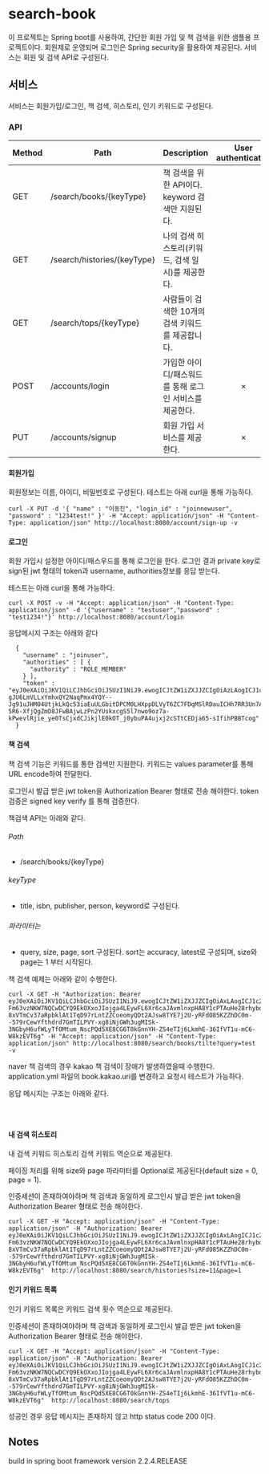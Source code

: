 # search-book
이 프로젝트는 Spring boot를 사용하여, 간단한 회원 가입 및 책 검색을 위한 샘플용 프로젝트이다.
회원제로 운영되며 로그인은 Spring security을 활용하여 제공된다. 
서비스는 회원 및 검색 API로 구성된다. 

## 서비스
서비스는 회원가입/로그인, 책 검색, 히스토리, 인기 키워드로 구성된다. 

### API
Method	| Path	| Description	| User authenticated	
------------- | ------------------------- | ------------- |:-------------:|
GET	| /search/books/{keyType}	| 책 검색을 위한 API이다. keyword 검색만 지원된다.	|
GET	| /search/histories/{keyType}	| 나의 검색 히스토리(키워드, 검색 일시)를 제공한다.	|
GET	| /search/tops/{keyType}	| 사람들이 검색한 10개의 검색 키워드를 제공합니다. | 	
POST | /accounts/login	| 가입한 아이디/패스워드를 통해 로그인 서비스를 제공한다. 	| × 
PUT	| /accounts/signup | 회원 가입 서비스를 제공한다. | × 


#### 회원가입
회원정보는 이름, 아이디, 비밀번호로 구성된다.
테스트는 아래 curl을 통해 가능하다.
``` 
curl -X PUT -d '{ "name" : "이동진", "login_id" : "joinnewuser", "password" : "1234test!" }' -H "Accept: application/json" -H "Content-Type: application/json" http://localhost:8080/account/sign-up -v
``` 

#### 로그인
회원 가입시 설정한 아이디/패스우드를 통해 로그인을 한다. 
로그인 결과 private key로 sign된 jwt 형태의 token과 username, authorities정보를 응답 받는다.

테스트는 아래 curl을 통해 가능하다.
``` 
curl -X POST -v -H "Accept: application/json" -H "Content-Type: application/json" -d '{"username" : "testuser","password" : "test1234!"}' http://localhost:8080/account/login
```

응답메시지 구조는 아래와 같다

``` 
  {
    "username" : "joinuser",
    "authorities" : [ {
      "authority" : "ROLE_MEMBER"
    } ],
    "token" : "eyJ0eXAiOiJKV1QiLCJhbGciOiJSUzI1NiJ9.ewogICJtZW1iZXJJZCIgOiAzLAogICJ1c2VybmFtZSIgOiAiam9pbnVzZXIiLAogICJncmFudGVkQXV0aG9yaXRpZXMiIDogWyAiUk9MRV9NRU1CRVIiIF0sCiAgImFjY291bnROb25FeHBpcmVkIiA6IHRydWUsCiAgImFjY291bnROb25Mb2NrZWQiIDogdHJ1ZSwKICAiY3JlZGVudGlhbHNOb25FeHBpcmVkIiA6IHRydWUsCiAgImVuYWJsZWQiIDogdHJ1ZQp9.oFMZRzJu-gJU6LmVLLxYmhxQY2NaqPmx4YQY--Jg91uJHM04UtjkLkQc53iaEuULGbitDPCM0LHXppDLVyT6ZC7FDqMSlRDauICHh7RR3Un7ABHsAoz_dzqtqwSD886pYNhsHPPp3uMfwEZe1GlYHzayWmgno6pqvZIgRUaol3CDmhImCr_IiFXAPuETH4ieMCEuoe65IjHCEVxrf5ACGXK1dW0icy2dpwQ-5R6-XfjQgZmD8JFwBAjwLzPn2YUskxcgS5l7nwo9oz7a-kPwevlRjie_ye0TsCjxdCJikjlE0kOT_j0ybuPA4ujxj2cSTtCEDja65-sIfihPBBTcog"
  } 
``` 

#### 책 검색
책 검색 기능은 키워드를 통한 검색만 지원한다. 키워드는 values parameter를 통해 URL encode하여 전달한다.

로그인시 발급 받은 jwt token을 Authorization Bearer 형태로 전송 해야한다.
token 검증은 signed key verify 를 통해 검증한다.

책검색 API는 아래와 같다.
###### Path
 - /search/books/{keyType}
###### keyType
- title, isbn, publisher, person, keyword로 구성된다.
###### 파라미터는 
- query,  size, page, sort 구성된다. sort는 accuracy, latest로 구성되며, size와 page는 1 부터 시작된다.  

책 검색 예제는 아래와 같이 수행한다. 
``` 
curl -X GET -H "Authorization: Bearer eyJ0eXAiOiJKV1QiLCJhbGciOiJSUzI1NiJ9.ewogICJtZW1iZXJJZCIgOiAxLAogICJ1c2VybmFtZSIgOiAidGVzdHVzZXIiLAogICJncmFudGVkQXV0aG9yaXRpZXMiIDogWyAiUk9MRV9NRU1CRVIiIF0sCiAgImFjY291bnROb25FeHBpcmVkIiA6IHRydWUsCiAgImFjY291bnROb25Mb2NrZWQiIDogdHJ1ZSwKICAiY3JlZGVudGlhbHNOb25FeHBpcmVkIiA6IHRydWUsCiAgImVuYWJsZWQiIDogdHJ1ZQp9.JOWQB0uiwfYCCybUXLWkssiyT8RU-Fm63vzNKW7NQCwDCYQ9EkOXxoJIojga4LEywFL6Xr6caJAvmlnxpHA8Y1cPTAuHe28rhybdDAsyiJCWuyOtHQwNj5ELYxlyeaM7H4tzl3rHGFnISCIfXwnMoEoSZ-8xVTmCv37aRpbklAt1TqD97rLntZZCoeomyQDt2AJsw8TYE7j2U-yRFdO85KZZhDC0m--579rCewYfthdrd7GmTILPVY-xg8iNjGWh3ugMISk-3NGbyH6ufWLyTfOMtum_NscPQd5XE8CG6T0kGnnYH-ZS4eTIj6LkmhE-36IfVT1u-mC6-W8kzEVT6g" -H "Accept: application/json" -H "Content-Type: application/json" http://localhost:8080/search/books/tilte?query=test -v

```

naver 책 검색의 경우 kakao 책 검색이 장애가 발생하였을때 수행한다.
application.yml 파일의 book.kakao.uri를 변경하고 요청시 테스트가 가능하다.

응답 메시지는 구조는 아래와 같다.
``` 



``` 


#### 내 검색 히스토리
내 검색 키워드 히스토리 검색 키워드 역순으로 제공된다.

페이징 처리를 위해 size와 page 파라미터를 Optional로 제공된다(default size = 0, page = 1).

인증세션이 존재하여야하며 책 검색과 동일하게 로그인시 발급 받은 jwt token을 Authorization Bearer 형태로 전송 해야한다.

``` 
curl -X GET -H "Accept: application/json" -H "Content-Type: application/json" -H "Authorization: Bearer eyJ0eXAiOiJKV1QiLCJhbGciOiJSUzI1NiJ9.ewogICJtZW1iZXJJZCIgOiAxLAogICJ1c2VybmFtZSIgOiAidGVzdHVzZXIiLAogICJncmFudGVkQXV0aG9yaXRpZXMiIDogWyAiUk9MRV9NRU1CRVIiIF0sCiAgImFjY291bnROb25FeHBpcmVkIiA6IHRydWUsCiAgImFjY291bnROb25Mb2NrZWQiIDogdHJ1ZSwKICAiY3JlZGVudGlhbHNOb25FeHBpcmVkIiA6IHRydWUsCiAgImVuYWJsZWQiIDogdHJ1ZQp9.JOWQB0uiwfYCCybUXLWkssiyT8RU-Fm63vzNKW7NQCwDCYQ9EkOXxoJIojga4LEywFL6Xr6caJAvmlnxpHA8Y1cPTAuHe28rhybdDAsyiJCWuyOtHQwNj5ELYxlyeaM7H4tzl3rHGFnISCIfXwnMoEoSZ-8xVTmCv37aRpbklAt1TqD97rLntZZCoeomyQDt2AJsw8TYE7j2U-yRFdO85KZZhDC0m--579rCewYfthdrd7GmTILPVY-xg8iNjGWh3ugMISk-3NGbyH6ufWLyTfOMtum_NscPQd5XE8CG6T0kGnnYH-ZS4eTIj6LkmhE-36IfVT1u-mC6-W8kzEVT6g"  http://localhost:8080/search/histories?size=11&page=1

```

####  인기 키워드 목록
인기 키워드 목록은 키워드 검색 횟수 역순으로 제공된다.

인증세션이 존재하여야하며 책 검색과 동일하게 로그인시 발급 받은 jwt token을 Authorization Bearer 형태로 전송 해야한다.
``` 
curl -X GET -H "Accept: application/json" -H "Content-Type: application/json" -H "Authorization: Bearer eyJ0eXAiOiJKV1QiLCJhbGciOiJSUzI1NiJ9.ewogICJtZW1iZXJJZCIgOiAxLAogICJ1c2VybmFtZSIgOiAidGVzdHVzZXIiLAogICJncmFudGVkQXV0aG9yaXRpZXMiIDogWyAiUk9MRV9NRU1CRVIiIF0sCiAgImFjY291bnROb25FeHBpcmVkIiA6IHRydWUsCiAgImFjY291bnROb25Mb2NrZWQiIDogdHJ1ZSwKICAiY3JlZGVudGlhbHNOb25FeHBpcmVkIiA6IHRydWUsCiAgImVuYWJsZWQiIDogdHJ1ZQp9.JOWQB0uiwfYCCybUXLWkssiyT8RU-Fm63vzNKW7NQCwDCYQ9EkOXxoJIojga4LEywFL6Xr6caJAvmlnxpHA8Y1cPTAuHe28rhybdDAsyiJCWuyOtHQwNj5ELYxlyeaM7H4tzl3rHGFnISCIfXwnMoEoSZ-8xVTmCv37aRpbklAt1TqD97rLntZZCoeomyQDt2AJsw8TYE7j2U-yRFdO85KZZhDC0m--579rCewYfthdrd7GmTILPVY-xg8iNjGWh3ugMISk-3NGbyH6ufWLyTfOMtum_NscPQd5XE8CG6T0kGnnYH-ZS4eTIj6LkmhE-36IfVT1u-mC6-W8kzEVT6g"  http://localhost:8080/search/tops

```

성공인 경우 응답 메시지는 존재하지 않고 http status code 200 이다.

## Notes
build in spring boot framework version 2.2.4.RELEASE